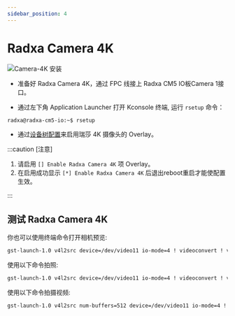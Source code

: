 ```yaml
---
sidebar_position: 4
---
```


# Radxa Camera 4K

![Camera-4K 安装](/img/cm5/cm5io-4k-camera-connected.webp)  

- 准备好 Radxa Camera 4K，通过 FPC 线接上 Radxa CM5 IO板Camera 1接口。

- 通过左下角 Application Launcher 打开 Kconsole 终端, 运行 `rsetup` 命令：

```bash
radxa@radxa-cm5-io:~$ rsetup
```

- 通过[设备树配置](../radxa-os/sys-config/rsetup#overlays)来启用瑞莎 4K 摄像头的 Overlay。

:::caution [注意]

1. 请启用 `[] Enable Radxa Camera 4K` 项 Overlay。
2. 在启用成功显示 `[*] Enable Radxa Camera 4K` 后退出reboot重启才能使配置生效。

:::

## 测试 Radxa Camera 4K

你也可以使用终端命令打开相机预览:

```bash
gst-launch-1.0 v4l2src device=/dev/video11 io-mode=4 ! videoconvert ! video/x-raw,format=NV12,width=1920,height=1080 ! xvimagesink;
```

使用以下命令拍照:

```bash
gst-launch-1.0 v4l2src device=/dev/video11 io-mode=4 ! videoconvert ! video/x-raw,format=NV12,width=1920,height=1080 ! jpegenc ! multifilesink location=file.name.jpg;
```

使用以下命令拍摄视频:

```bash
gst-launch-1.0 v4l2src num-buffers=512 device=/dev/video11 io-mode=4 ! videoconvert ! video/x-raw, format=NV12, width=1920, height=1080, framerate=30/1 ! tee name=t ! queue ! mpph264enc ! queue ! h264parse ! mpegtsmux ! filesink location=/home/radxa/file.name.mp4
```
